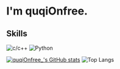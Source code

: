 # I'm quqiOnfree.
## Skills
![c/c++](https://img.shields.io/badge/-c/c++-F34B7D?style=for-the-badge&logo=c&logoColor=white)
![Python](https://img.shields.io/badge/-python-blue?style=for-the-badge&logo=Python&logoColor=white)

[![quqiOnfree_'s GitHub stats](https://github-readme-stats.vercel.app/api?username=quqiOnfree)](https://github.com/anuraghazra/github-readme-stats)    ![Top Langs](https://github-readme-stats-umber-theta.vercel.app/api/top-langs/?username=quqiOnfree&&layout=compact&&langs_count=6,github-readme-stats)
